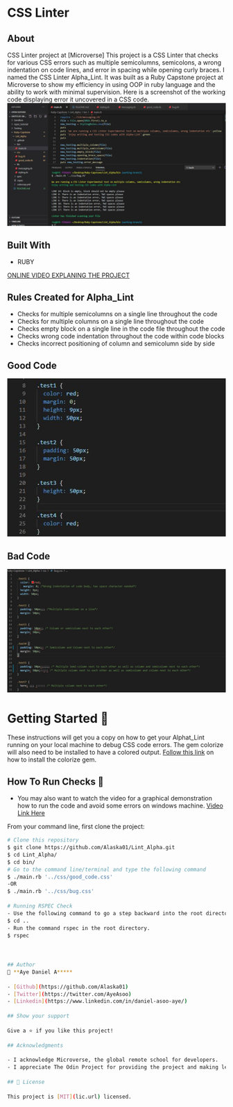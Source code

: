 # CSS Linter

## About
CSS Linter project at [Microverse]
This project is a CSS Linter that checks for various CSS errors such as multiple semicolumns, semicolons, a wrong indentation on code lines, and error in spacing while opening curly braces. I named the CSS Linter Alpha_Lint. It was built as a Ruby Capstone project at Microverse to show my efficiency in using OOP in ruby language and the ability to work with minimal supervision. Here is a screenshot of the working code displaying error it uncovered in a CSS code.
![screenshot](./assets/errors.JPG)
 
## Built With

- RUBY

[ONLINE VIDEO EXPLANING THE PROJECT](https://www.loom.com/share/8d1a30d9177b4719bb394264f6e83610)


## Rules Created for Alpha_Lint

- Checks for multiple semicolumns on a single line throughout the code
- Checks for multiple columns on a single line throughout the code
- Checks empty block on a single line in the code file throughout the code
- Checks wrong code indentation throughout the code within code blocks
- Checks incorrect positioning of column and semicolumn side by side

## Good Code
![screenshot](./assets/goodcode.JPG)
 
 ## Bad Code
 ![screenshot](./assets/badcodingpractice.JPG)



# Getting Started 🚀

These instructions will get you a copy on how to get your Alphat_Lint running on your local machine to debug CSS code errors. The gem colorize will also need to be installed to have a colored output. [Follow this link](https://www.devdungeon.com/content/colorize-ruby-terminal-output) on how to install the colorize gem.

## How To Run Checks 🔧

- You may also want to watch the video for a graphical demonstration how to run the code and avoid some errors on windows machine. [Video Link Here](https://www.loom.com/share/7207996f411541858e7a26ef5efe2975)

From your command line, first clone the project:  

```bash
# Clone this repository
$ git clone https://github.com/Alaska01/Lint_Alpha.git
$ cd Lint_Alpha/
$ cd bin/
# Go to the command line/terminal and type the following command
$ ./main.rb '../css/good_code.css'
-OR
$ ./main.rb '../css/bug.css'

# Running RSPEC Check
- Use the following command to go a step backward into the root directory after running your tests cases for good_code.css and bug.css
$ cd ..
- Run the command rspec in the root directory.
$ rspec



## Author
👤 **Aye Daniel A*****

- [Github](https://github.com/Alaska01)
- [Twitter](https://twitter.com/AyeAsoo)
- [Linkedin](https://www.linkedin.com/in/daniel-asoo-aye/)

## Show your support

Give a ⭐️ if you like this project!

## Acknowledgments

- I acknowledge Microverse, the global remote school for developers.
- I appreciate The Odin Project for providing the project and making lessons simple to learn.

## 📝 License

This project is [MIT](lic.url) licensed.
